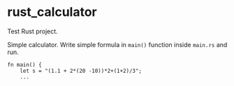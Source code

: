 # rust_calculator

Test Rust project.

Simple calculator. Write simple formula in `main()` function inside `main.rs` and run.

```
fn main() {
    let s = "(1.1 + 2*(20 -10))*2+(1+2)/3";
    ...
```
